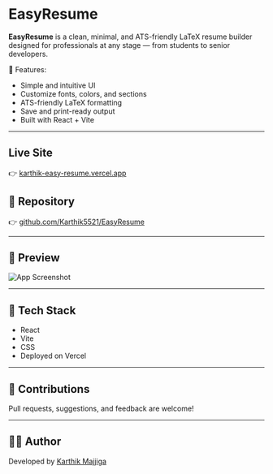 # EasyResume

**EasyResume** is a clean, minimal, and ATS-friendly LaTeX resume builder designed for professionals at any stage — from students to senior developers.

🧩 Features:
- Simple and intuitive UI
- Customize fonts, colors, and sections
- ATS-friendly LaTeX formatting
- Save and print-ready output
- Built with React + Vite

---

##  Live Site  
👉 [karthik-easy-resume.vercel.app](https://karthik-easy-resume.vercel.app)

## 📂 Repository  
👉 [github.com/Karthik5521/EasyResume](https://github.com/Karthik5521/EasyResume)

---

## 📸 Preview  
![App Screenshot](https://user-images.githubusercontent.com/your-screenshot.png)  
<!-- Replace with actual image URL if available -->

---

## 🔧 Tech Stack  
- React  
- Vite  
- CSS  
- Deployed on Vercel

---

## 🙌 Contributions  
Pull requests, suggestions, and feedback are welcome!

---

## 👨‍💻 Author  
Developed by [Karthik Majjiga](https://karthikmajjiga.vercel.app)

